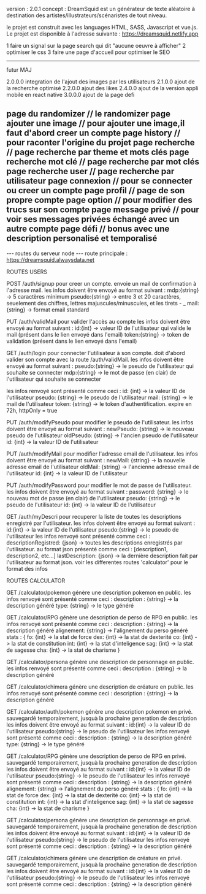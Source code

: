 version : 2.0.1
concept : DreamSquid est un générateur de texte aléatoire à destination des artistes/illustrateurs/scénaristes de tout niveau.

le projet est construit avec les languages HTML, SASS, Javascript et vue.js. 
Le projet est disponible à l'adresse suivante : https://dreamsquid.netlify.app

1
faire un signal sur la page search qui dit "aucune oeuvre à afficher"
2
optimiser le css
3
faire une page d'accueil pour optimiser le SEO

---------------
futur MAJ

2.0.0.0 integration de l'ajout des images par les utilisateurs
2.1.0.0 ajout de la recherche optimisé
2.2.0.0 ajout des likes
2.4.0.0 ajout de la version appli mobile en react native
3.0.0.0 ajout de la page defi

page du randomizer 		// le randomizer
page ajouter une image 	// pour ajouter une image,il faut d'abord creer un compte
page history 			// pour raconter l'origine du projet
page recherche 			// page recherche par theme et mots clés
page recherche mot clé	// page recherche par mot clés
page recherche user 	// page recherche par utilisateur
page connexion 			// pour se connecter ou creer un compte
page profil 			// page de son propre compte 
page option 			// pour modifier des trucs sur son compte
page message privé		// pour voir ses messages privées échangé avec un autre compte
page défi 				// bonus avec une description personalisé et temporalisé
---------------

--- routes du serveur node ---
route principale : https://dreamsquid.alwaysdata.net

ROUTES USERS

POST    /auth/signup
pour creer un compte. envoie un mail de confirmation à l'adresse mail. les infos doivent être envoyé au format suivant :
            mdp:{string} -> 5 caractères minimum
            pseudo:{string} -> entre 3 et 20 caractères, seuelement des chiffres, lettres majuscules/minuscules, et les tirets - _
            mail:{string} -> format email standard


PUT     /auth/validMail
pour valider l'accès au compte les infos doivent être envoyé au format suivant :
            id:{int} -> valeur ID de l'utilisateur qui valide le mail (présent dans le lien envoyé dans l'email)
            token:{string} -> token de validation (présent dans le lien envoyé dans l'email)


GET     /auth/login
pour connecter l'utilisateur à son compte. doit d'abord valider son compte avec la route /auth/validMail. les infos doivent être envoyé au format suivant :
            pseudo:{string} -> le pseudo de l'utilisateur qui souhaite se connecter
            mdp:{string} -> le mot de passe (en clair) de l'utilisateur qui souhaite se connecter

les infos renvoyé sont présenté comme ceci : 
            id: {int} -> la valeur ID de l'utilisateur
            pseudo: {string} -> le pseudo de l'utilisateur
            mail: {string} -> le mail de l'utilisateur
            token: {string} -> le token d'authentification. expire en 72h, httpOnly = true


PUT     /auth/modifyPseudo
pour modifier le pseudo de l'utilisateur. les infos doivent être envoyé au format suivant :
            newPseudo: {string} -> le nouveau pseudo de l'utilisateur
            oldPseudo: {string} -> l'ancien pseudo de l'utilisateur
            id: {int} -> la valeur ID de l'utilisateur


PUT     /auth/modifyMail
pour modifier l'adresse email de l'utilisateur. les infos doivent être envoyé au format suivant :
            newMail: {string} -> la nouvelle adresse email de l'utilisateur
            oldMail: {string} -> l'ancienne adresse email de l'utilisateur
            id: {int} -> la valeur ID de l'utilisateur


PUT     /auth/modifyPassword
pour modifier le mot de passe de l'utilisateur. les infos doivent être envoyé au format suivant :
            password: {string} -> le nouveau mot de passe (en clair) de l'utilisateur
            pseudo: {string} -> le pseudo de l'utilisateur
            id: {int} -> la valeur ID de l'utilisateur


GET     /auth/myDescri
pour recuperer la liste de toutes les descriptions enregistré par l'utilisateur. les infos doivent être envoyé au format suivant :
            id:{int} -> la valeur ID de l'utilisateur
            pseudo:{string} -> le pseudo de l'utilisateur
les infos renvoyé sont présenté comme ceci :
            descriptionRegistred: {json} -> toutes les descriptions enregistrés par l'utilisateur. au format json présenté comme ceci : [description1, description2, etc...]
            lastDescription: {json} -> la dernière description fait par l'utilisateur au format json. voir les differentes routes 'calculator' pour le format des infos



ROUTES CALCULATOR

GET     /calculator/pokemon
génère une description pokemon en public. les infos renvoyé sont présenté comme ceci :
            description : {string} -> la description généré
            type: {string} -> le type généré


GET     /calculator/RPG
génère une description de perso de RPG en public. les infos renvoyé sont présenté comme ceci :
            description : {string} -> la description généré
            alignement: {string} -> l'alignement du perso généré
            stats : {
                fo: {int} -> la stat de force
                dex: {int} -> la stat de dexterité
                co: {int} -> la stat de constitution
                int: {int} -> la stat d'inteligence
                sag: {int} -> la stat de sagesse
                cha: {int} -> la stat de charisme
            }


GET     /calculator/persona
génère une description de personnage en public. les infos renvoyé sont présenté comme ceci :
            description : {string} -> la description généré


GET     /calculator/chimera
génère une description de créature en public. les infos renvoyé sont présenté comme ceci :
            description : {string} -> la description généré


GET     /calculator/auth/pokemon
génère une description pokemon en privé. sauvegardé temporairement, jusquà la prochaine generation de description les infos doivent être envoyé au format suivant :
            id:{int} -> la valeur ID de l'utilisateur
            pseudo:{string} -> le pseudo de l'utilisateur
les infos renvoyé sont présenté comme ceci :
            description : {string} -> la description généré
            type: {string} -> le type généré


GET     /calculator/RPG
génère une description de perso de RPG en privé. sauvegardé temporairement, jusquà la prochaine generation de description les infos doivent être envoyé au format suivant :
            id:{int} -> la valeur ID de l'utilisateur
            pseudo:{string} -> le pseudo de l'utilisateur 
les infos renvoyé sont présenté comme ceci :
            description : {string} -> la description généré
            alignement: {string} -> l'alignement du perso généré
            stats : {
                fo: {int} -> la stat de force
                dex: {int} -> la stat de dexterité
                co: {int} -> la stat de constitution
                int: {int} -> la stat d'inteligence
                sag: {int} -> la stat de sagesse
                cha: {int} -> la stat de charisme
            }


GET     /calculator/persona
génère une description de personnage en privé. sauvegardé temporairement, jusquà la prochaine generation de description les infos doivent être envoyé au format suivant :
            id:{int} -> la valeur ID de l'utilisateur
            pseudo:{string} -> le pseudo de l'utilisateur
les infos renvoyé sont présenté comme ceci :
            description : {string} -> la description généré


GET     /calculator/chimera
génère une description de créature en privé. sauvegardé temporairement, jusquà la prochaine generation de description les infos doivent être envoyé au format suivant :
            id:{int} -> la valeur ID de l'utilisateur
            pseudo:{string} -> le pseudo de l'utilisateur
les infos renvoyé sont présenté comme ceci :
            description : {string} -> la description généré